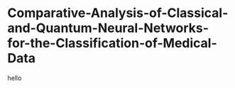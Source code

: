 # Comparative-Analysis-of-Classical-and-Quantum-Neural-Networks-for-the-Classification-of-Medical-Data

hello